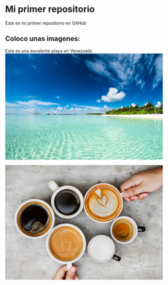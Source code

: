# Mi primer repositorio

Este es mi primer repositorio en GitHub

## Coloco unas imagenes:

Esta es una excelente playa en Venezuela:
![Excelente Playa:](https://github.com/asesorfelix/primer-repo/blob/main/imagenes/beach.jpg)



![Que buen cafe!:](https://github.com/asesorfelix/primer-repo/blob/main/imagenes/coffee.jpg)








